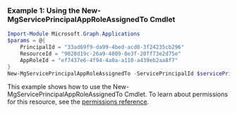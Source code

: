 ### Example 1: Using the New-MgServicePrincipalAppRoleAssignedTo Cmdlet
```powershell
Import-Module Microsoft.Graph.Applications
$params = @{
	PrincipalId = "33ad69f9-da99-4bed-acd0-3f24235cb296"
	ResourceId = "9028d19c-26a9-4809-8e3f-20ff73e2d75e"
	AppRoleId = "ef7437e6-4f94-4a0a-a110-a439eb2aa8f7"
}
New-MgServicePrincipalAppRoleAssignedTo -ServicePrincipalId $servicePrincipalId -BodyParameter $params
```
This example shows how to use the New-MgServicePrincipalAppRoleAssignedTo Cmdlet.
To learn about permissions for this resource, see the [permissions reference](/graph/permissions-reference).
